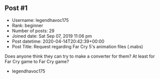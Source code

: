 ## Post #1
- Username: legendhavoc175
- Rank: beginner
- Number of posts: 29
- Joined date: Sat Sep 07, 2019 11:06 pm
- Post datetime: 2020-04-14T20:42:39+00:00
- Post Title: Request regarding Far Cry 5's animation files (.mabs)

Does anyone think they can try to make a converter for them? At least for Far Cry game to Far Cry game? 


- legendhavoc175
